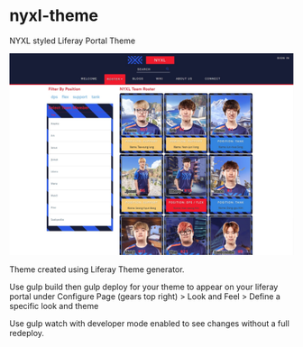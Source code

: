 # nyxl-theme
NYXL styled Liferay Portal Theme

![NYXL Screenshot](/nyxl-theme/src/images/nyxl-theme-screenshot.jpg)

Theme created using Liferay Theme generator.

Use gulp build then gulp deploy for your theme to appear on your liferay portal under Configure Page (gears top right) > Look and Feel > Define a specific look and theme 

Use gulp watch with developer mode enabled to see changes without a full redeploy.
